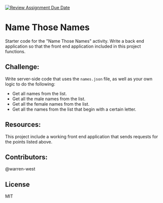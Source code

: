 [![Review Assignment Due Date](https://classroom.github.com/assets/deadline-readme-button-22041afd0340ce965d47ae6ef1cefeee28c7c493a6346c4f15d667ab976d596c.svg)](https://classroom.github.com/a/LJwrghbM)
# Name Those Names
Starter code for the "Name Those Names" activity.
Write a back end application so that the front end application included in this project functions.

## Challenge:
Write server-side code that uses the `names.json` file, as well as your own logic to do the following:
- Get all names from the list.
- Get all the male names from the list.
- Get all the female names from the list.
- Get all the names from the list that begin with a certain letter.

## Resources:
This project include a working front end application that sends requests for the points listed above.

## Contributors:
@warren-west

## License
MIT